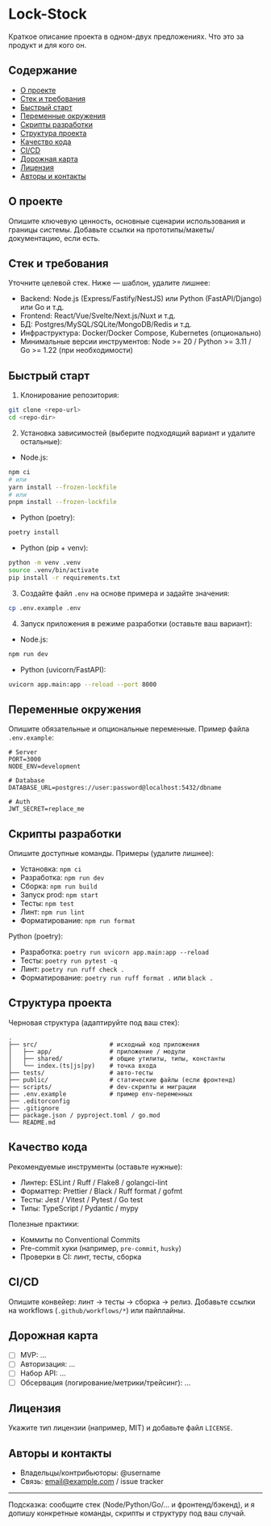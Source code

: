 # Lock-Stock

Краткое описание проекта в одном-двух предложениях. Что это за продукт и для кого он.

## Содержание
- [О проекте](#о-проекте)
- [Стек и требования](#стек-и-требования)
- [Быстрый старт](#быстрый-старт)
- [Переменные окружения](#переменные-окружения)
- [Скрипты разработки](#скрипты-разработки)
- [Структура проекта](#структура-проекта)
- [Качество кода](#качество-кода)
- [CI/CD](#cicd)
- [Дорожная карта](#дорожная-карта)
- [Лицензия](#лицензия)
- [Авторы и контакты](#авторы-и-контакты)

## О проекте
Опишите ключевую ценность, основные сценарии использования и границы системы. Добавьте ссылки на прототипы/макеты/документацию, если есть.

## Стек и требования
Уточните целевой стек. Ниже — шаблон, удалите лишнее:
- Backend: Node.js (Express/Fastify/NestJS) или Python (FastAPI/Django) или Go и т.д.
- Frontend: React/Vue/Svelte/Next.js/Nuxt и т.д.
- БД: Postgres/MySQL/SQLite/MongoDB/Redis и т.д.
- Инфраструктура: Docker/Docker Compose, Kubernetes (опционально)
- Минимальные версии инструментов: Node >= 20 / Python >= 3.11 / Go >= 1.22 (при необходимости)

## Быстрый старт
1) Клонирование репозитория:
```bash
git clone <repo-url>
cd <repo-dir>
```
2) Установка зависимостей (выберите подходящий вариант и удалите остальные):
- Node.js:
```bash
npm ci
# или
yarn install --frozen-lockfile
# или
pnpm install --frozen-lockfile
```
- Python (poetry):
```bash
poetry install
```
- Python (pip + venv):
```bash
python -m venv .venv
source .venv/bin/activate
pip install -r requirements.txt
```
3) Создайте файл `.env` на основе примера и задайте значения:
```bash
cp .env.example .env
```
4) Запуск приложения в режиме разработки (оставьте ваш вариант):
- Node.js:
```bash
npm run dev
```
- Python (uvicorn/FastAPI):
```bash
uvicorn app.main:app --reload --port 8000
```

## Переменные окружения
Опишите обязательные и опциональные переменные. Пример файла `.env.example`:
```
# Server
PORT=3000
NODE_ENV=development

# Database
DATABASE_URL=postgres://user:password@localhost:5432/dbname

# Auth
JWT_SECRET=replace_me
```

## Скрипты разработки
Опишите доступные команды. Примеры (удалите лишнее):
- Установка: `npm ci`
- Разработка: `npm run dev`
- Сборка: `npm run build`
- Запуск prod: `npm start`
- Тесты: `npm test`
- Линт: `npm run lint`
- Форматирование: `npm run format`

Python (poetry):
- Разработка: `poetry run uvicorn app.main:app --reload`
- Тесты: `poetry run pytest -q`
- Линт: `poetry run ruff check .`
- Форматирование: `poetry run ruff format .` или `black .`

## Структура проекта
Черновая структура (адаптируйте под ваш стек):
```
.
├── src/                    # исходный код приложения
│   ├── app/                # приложение / модули
│   ├── shared/             # общие утилиты, типы, константы
│   └── index.(ts|js|py)    # точка входа
├── tests/                  # авто-тесты
├── public/                 # статические файлы (если фронтенд)
├── scripts/                # dev-скрипты и миграции
├── .env.example            # пример env-переменных
├── .editorconfig
├── .gitignore
├── package.json / pyproject.toml / go.mod
└── README.md
```

## Качество кода
Рекомендуемые инструменты (оставьте нужные):
- Линтер: ESLint / Ruff / Flake8 / golangci-lint
- Форматтер: Prettier / Black / Ruff format / gofmt
- Тесты: Jest / Vitest / Pytest / Go test
- Типы: TypeScript / Pydantic / mypy

Полезные практики:
- Коммиты по Conventional Commits
- Pre-commit хуки (например, `pre-commit`, `husky`)
- Проверки в CI: линт, тесты, сборка

## CI/CD
Опишите конвейер: линт → тесты → сборка → релиз. Добавьте ссылки на workflows (`.github/workflows/*`) или пайплайны.

## Дорожная карта
- [ ] MVP: ...
- [ ] Авторизация: ...
- [ ] Набор API: ...
- [ ] Обсервация (логирование/метрики/трейсинг): ...

## Лицензия
Укажите тип лицензии (например, MIT) и добавьте файл `LICENSE`.

## Авторы и контакты
- Владельцы/контрибьюторы: @username
- Связь: email@example.com / issue tracker

---
Подсказка: сообщите стек (Node/Python/Go/… и фронтенд/бэкенд), и я допишу конкретные команды, скрипты и структуру под ваш случай.